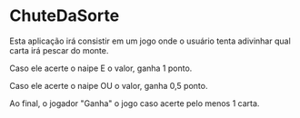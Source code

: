 ChuteDaSorte
============

Esta aplicação irá consistir em um jogo onde o usuário tenta adivinhar qual carta irá pescar do monte.

Caso ele acerte o naipe E o valor, ganha 1 ponto.

Caso ele acerte o naipe OU o valor, ganha 0,5 ponto.

Ao final, o jogador "Ganha" o jogo caso acerte pelo menos 1 carta.
